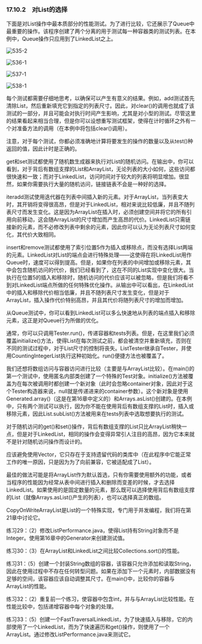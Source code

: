 ### 17.10.2　对List的选择

下面是对List操作中最本质部分的性能测试。为了进行比较，它还展示了Queue中最重要的操作。该程序创建了两个分离的用于测试每一种容器类的测试列表。在本例中，Queue操作只应用到了LinkedList之上。

![535-2](../Images/image03434.jpeg)

![536-1](../Images/image03435.jpeg)

![537-1](../Images/image03436.jpeg)

![538-1](../Images/image03437.jpeg)

每个测试都需要仔细地思考，以确保可以产生有意义的结果。例如，add测试首先清除List，然后重新填充它到指定的列表尺寸。因此，对clear()的调用也就成了该测试的一部分，并且可能会对执行时间产生影响，尤其是对小型的测试。尽管这里的结果看起来相当合理，但是你可以设想重写测试框架，使得在计时循环之外有一个对准备方法的调用（在本例中将包括clear()调用）。

注意，对于每个测试，你都必须准确地计算将要发生的操作的数量以及从test()种返回的值，因此计时是正确的。

get和set测试都使用了随机数生成器来执行对List的随机访问。在输出中，你可以看到，对于背后有数组支撑的List和ArrayList，无论列表的大小如何，这些访问都很快速和一致；而对于LinkedList，访问时间对于较大的列表将明显增加。很显然，如果你需要执行大量的随机访问，链接链表不会是一种好的选择。

iteradd测试使用迭代器在列表中间插入新的元素。对于ArrayList，当列表变大时，其开销将变得很高昂，但是对于LinkedList，相对来说比较低廉，并且不随列表尺寸而发生变化。这是因为ArrayList在插入时，必须创建空间并将它的所有引用向前移动，这会随ArrayList的尺寸增加而产生高昂的代价。LinkedList只需链接新的元素，而不必修改列表中剩余的元素，因此你可以认为无论列表尺寸如何变化，其代价大致相同。

insert和remove测试都使用了索引位置5作为插入或移除点，而没有选择List两端的元素。LinkedList对List的端点会进行特殊处理——这使得在将LinkedList用作Queue时，速度可以得到提高。但是，如果你在列表的中间增加或移除元素，其中会包含随机访问的代价，我们已经看到了，这在不同的List实现中变化很大。当执行在位置5的插入和移除时，随机访问的代价应该可以被忽略，但是我们将看不到对LinkedList端点所做的任何特殊优化操作。从输出中可以看出，在LinkedList中的插入和移除代价相当低廉，并且不随列表尺寸发生变化，但是对于ArrayList，插入操作代价特别高昂，并且其代价将随列表尺寸的增加而增加。

从Queue测试中，你可以看到LinkedList可以多么快速地从列表的端点插入和移除元素，这正是对Queue行为所做的优化。

通常，你可以只调用Tester.run()，传递容器和tests列表。但是，在这里我们必须覆盖initialize()方法，使得List在每次测试之前，都会被清空并重新填充，否则在不同的测试过程中，对于List尺寸的控制将丧失。ListTester继承自Tester，并使用CountingIntegerList执行这种初始化。run()便捷方法也被覆盖了。

我们还想将数组访问与容器访问进行比较（主要是与ArrayList比较）。在main()的第一个测试中，使用匿名内部类创建了一个特殊的Test对象。initialize()方法被覆盖为在每次被调用时都创建一个新对象（此时会忽略container对象，因此对于这个Tester构造器来说，null就是传递进来的container参数）。这个新对象是使用Generated.array()（这是在第16章中定义的）和Arrays.asList()创建的。在本例中，只有两个测试可以执行，因为你不能在使用背后有数组支撑的List时，插入或移除元素，因此List.subList()方法被用来在tests列表中选取想要执行的测试。

对于随机访问的get()和set()操作，背后有数组支撑的List只比ArrayList稍快一点，但是对于LinkedList，相同的操作会变得异常引人注目的高昂，因为它本来就不是针对随机访问操作而设计的。

应该避免使用Vector，它只存在于支持遗留代码的类库中（在此程序中它能正常工作的唯一原因，只是因为为了向前兼容，它被适配成了List）。

最佳的做法可能是将ArrayList作为默认首选，只有你需要使用额外的功能，或者当程序的性能因为经常从表中间进行插入和删除而变差的时候，才去选择LinkedList。如果使用的是固定数量的元素，那么既可以选择使用背后有数组支撑的List（就像Arrays.asList()产生的列表），也可以选择真正的数组。

CopyOnWriteArrayList是List的一个特殊实现，专门用于并发编程，我们将在第21章中讨论它。

练习29：（2）修改ListPerformance.java，使得List持有String对象而不是Integer。使用第16章中的Generator来创建测试值。

练习30：（3）在ArrayList和LinkedList之间比较Collections.sort()的性能。

练习31：（5）创建一个封装String数组的容器，该容器只允许添加和读取String，因此在使用过程中不存在任何转型问题。如果在添加下一个元素时，内部数据没有足够的空间，该容器应该自动调整其尺寸。在main()中，比较你的容器与ArrayList<String>的性能。

练习32：（2）重复前一个练习，使容器中包含int，并与与ArrayList<String>比较性能。在性能比较中，包括递增容器中每个对象的处理。

练习33：（5）创建一个FastTraversalLinkedList，为了快速插入与移除，它的内部使用了一个LinkedList，而为了快速遍历和get()操作，则使用了一个ArrayList。通过修改ListPerformance.java来测试它。